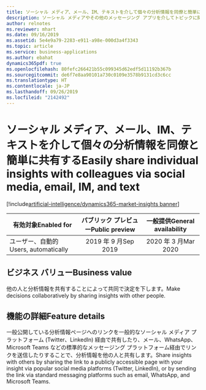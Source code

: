 ```yaml
---
title: ソーシャル メディア、メール、IM、テキストを介して個々の分析情報を同僚と簡単に共有する
description: ソーシャル メディアやその他のメッセージング アプリを介してトピックに関する分析情報を他の人と共有します。
author: relnotes
ms.reviewer: mhart
ms.date: 09/16/2019
ms.assetid: 5e4e9a79-2283-e911-a98e-000d3a4f3343
ms.topic: article
ms.service: business-applications
ms.author: ebahat
dynamics365pdf: true
ms.openlocfilehash: 80fefc266421b55c099345d62edf5d11192b367b
ms.sourcegitcommit: de6f7e8aa90101a730c0109e3578b9131cd3c6cc
ms.translationtype: HT
ms.contentlocale: ja-JP
ms.lasthandoff: 09/26/2019
ms.locfileid: "2142492"
---
```

# <a name="easily-share-individual-insights-with-colleagues-via-social-media-email-im-and-text"></a><span data-ttu-id="738e1-103">ソーシャル メディア、メール、IM、テキストを介して個々の分析情報を同僚と簡単に共有する</span><span class="sxs-lookup"><span data-stu-id="738e1-103">Easily share individual insights with colleagues via social media, email, IM, and text</span></span>
[!include[artificial-intelligence/dynamics365-market-insights banner](../includes/artificial-intelligence/dynamics365-market-insights.md)]

| <span data-ttu-id="738e1-104">有効対象</span><span class="sxs-lookup"><span data-stu-id="738e1-104">Enabled for</span></span>    |  <span data-ttu-id="738e1-105">パブリック プレビュー</span><span class="sxs-lookup"><span data-stu-id="738e1-105">Public preview</span></span> | <span data-ttu-id="738e1-106">一般提供</span><span class="sxs-lookup"><span data-stu-id="738e1-106">General availability</span></span> | 
| ---------- | :----------: |:----------: |
|<span data-ttu-id="738e1-107">ユーザー、自動的</span><span class="sxs-lookup"><span data-stu-id="738e1-107">Users, automatically</span></span>|<span data-ttu-id="738e1-108">2019 年 9 月</span><span class="sxs-lookup"><span data-stu-id="738e1-108">Sep 2019</span></span>| <span data-ttu-id="738e1-109">2020 年 3 月</span><span class="sxs-lookup"><span data-stu-id="738e1-109">Mar 2020</span></span>|


## <a name="business-value"></a><span data-ttu-id="738e1-110">ビジネス バリュー</span><span class="sxs-lookup"><span data-stu-id="738e1-110">Business value</span></span>
<!-- bv start -->
<span data-ttu-id="738e1-111">他の人と分析情報を共有することによって共同で決定を下します。</span><span class="sxs-lookup"><span data-stu-id="738e1-111">Make decisions collaboratively by sharing insights with other people.</span></span>
<!-- bv end -->



## <a name="feature-details"></a><span data-ttu-id="738e1-112">機能の詳細</span><span class="sxs-lookup"><span data-stu-id="738e1-112">Feature details</span></span>
<!--feature detail start -->
<span data-ttu-id="738e1-113">一般公開している分析情報ページへのリンクを一般的なソーシャル メディア プラットフォーム (Twitter、LinkedIn) 経由で共有したり、メール、WhatsApp、Microsoft Teams などの標準的なメッセージング プラットフォーム経由でリンクを送信したりすることで、分析情報を他の人と共有します。</span><span class="sxs-lookup"><span data-stu-id="738e1-113">Share insights with others by sharing the link to a publicly accessible page with your insight via popular social media platforms (Twitter, LinkedIn), or by sending the link via standard messaging platforms such as email, WhatsApp, and Microsoft Teams.</span></span>
<!--feature detail end -->











